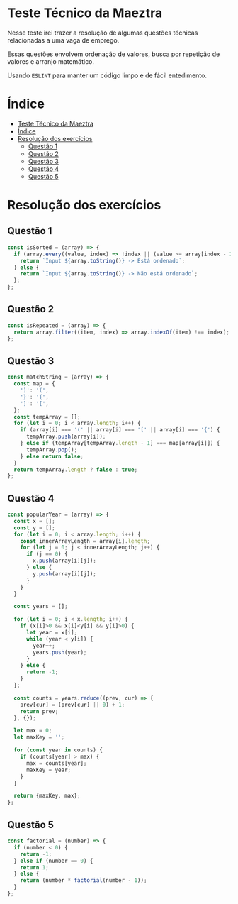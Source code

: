 # Teste Técnico da Maeztra

Nesse teste irei trazer a resolução de algumas questões técnicas relacionadas a uma vaga de emprego.

Essas questões envolvem ordenação de valores, busca por repetição de valores e arranjo matemático.

Usando `ESLINT` para manter um código limpo e de fácil entedimento.

# Índice
- [Teste Técnico da Maeztra](#teste-técnico-da-maeztra)
- [Índice](#índice)
- [Resolução dos exercícios](#resolução-dos-exercícios)
	- [Questão 1](#questão-1)
	- [Questão 2](#questão-2)
	- [Questão 3](#questão-3)
	- [Questão 4](#questão-4)
	- [Questão 5](#questão-5)

# Resolução dos exercícios
## Questão 1
```javascript
const isSorted = (array) => {
  if (array.every((value, index) => !index || (value >= array[index - 1])) == true || array.every((value, index) => !index || (value <= array[index - 1])) == true) {
    return `Input ${array.toString()} -> Está ordenado`;
  } else {
    return `Input ${array.toString()} -> Não está ordenado`;
  };
};
```
## Questão 2
```javascript
const isRepeated = (array) => {
  return array.filter((item, index) => array.indexOf(item) !== index);
};
```
## Questão 3
```javascript
const matchString = (array) => {
  const map = {
    ')': '(',
    '}': '{',
    ']': '[',
  };
  const tempArray = [];
  for (let i = 0; i < array.length; i++) {
    if (array[i] === '(' || array[i] === '[' || array[i] === '{') {
      tempArray.push(array[i]);
    } else if (tempArray[tempArray.length - 1] === map[array[i]]) {
      tempArray.pop();
    } else return false;
  }
  return tempArray.length ? false : true;
};
```
## Questão 4
```javascript
const popularYear = (array) => {
  const x = [];
  const y = [];
  for (let i = 0; i < array.length; i++) {
    const innerArrayLength = array[i].length;
    for (let j = 0; j < innerArrayLength; j++) {
      if (j == 0) {
        x.push(array[i][j]);
      } else {
        y.push(array[i][j]);
      }
    }
  }

  const years = [];

  for (let i = 0; i < x.length; i++) {
    if (x[i]>0 && x[i]<y[i] && y[i]>0) {
      let year = x[i];
      while (year < y[i]) {
        year++;
        years.push(year);
      }
    } else {
      return -1;
    }
  };

  const counts = years.reduce((prev, cur) => {
    prev[cur] = (prev[cur] || 0) + 1;
    return prev;
  }, {});

  let max = 0;
  let maxKey = '';

  for (const year in counts) {
    if (counts[year] > max) {
      max = counts[year];
      maxKey = year;
    }
  }

  return {maxKey, max};
};
```
## Questão 5
```javascript
const factorial = (number) => {
  if (number < 0) {
    return -1;
  } else if (number == 0) {
    return 1;
  } else {
    return (number * factorial(number - 1));
  }
};
```